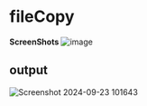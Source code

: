 # fileCopy
<b>ScreenShots</b>
![image](https://github.com/user-attachments/assets/33cb72a1-b259-4f36-a585-99d1f004bbf4)

<h2>output</h2>

![Screenshot 2024-09-23 101643](https://github.com/user-attachments/assets/1933c09f-aa0d-4fc0-b097-7c403d282396)

